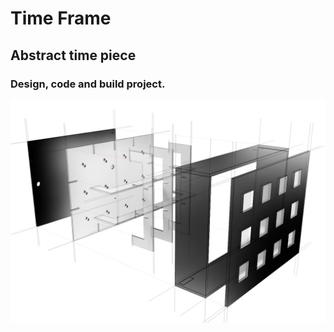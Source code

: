 # Time Frame
## Abstract time piece
### Design, code and build project.

![Exploded view of Time Frame](/images/timeframe-exploded.jpg)

